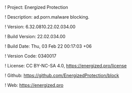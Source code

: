 ! Project: Energized Protection

! Description: ad.porn.malware blocking.

! Version: 6.32.0810.22.02.034.00

! Build Version: 22.02.034.00

! Build Date: Thu, 03 Feb 22 00:17:03 +06

! Version Code: 0340017

! License: CC BY-NC-SA 4.0, https://energized.pro/license

! Github: https://github.com/EnergizedProtection/block

! Web: https://energized.pro
